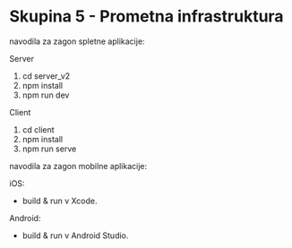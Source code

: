 # Skupina 5 - Prometna infrastruktura

navodila za zagon spletne aplikacije:

Server
1. cd server_v2
1. npm install
2. npm run dev

Client
1. cd client
2. npm install
3. npm run serve

navodila za zagon mobilne aplikacije:

iOS:
- build & run v Xcode.

Android:
- build & run v Android Studio.
